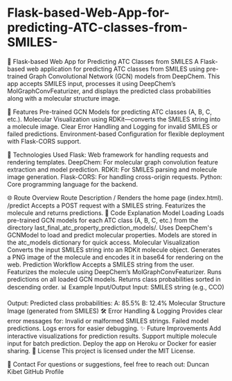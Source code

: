 # Flask-based-Web-App-for-predicting-ATC-classes-from-SMILES-
🧪 Flask-based Web App for Predicting ATC Classes from SMILES
A Flask-based web application for predicting ATC classes from SMILES using pre-trained Graph Convolutional Network (GCN) models from DeepChem. This app accepts SMILES input, processes it using DeepChem’s MolGraphConvFeaturizer, and displays the predicted class probabilities along with a molecular structure image.

🌟 Features
Pre-trained GCN Models for predicting ATC classes (A, B, C, etc.).
Molecular Visualization using RDKit—converts the SMILES string into a molecule image.
Clear Error Handling and Logging for invalid SMILES or failed predictions.
Environment-based Configuration for flexible deployment with Flask-CORS support.

🚀 Technologies Used
Flask: Web framework for handling requests and rendering templates.
DeepChem: For molecular graph convolution feature extraction and model prediction.
RDKit: For SMILES parsing and molecule image generation.
Flask-CORS: For handling cross-origin requests.
Python: Core programming language for the backend.

🌐 Route Overview
Route	Description
/	Renders the home page (index.html).
/predict	Accepts a POST request with a SMILES string. Featurizes the molecule and returns predictions.
📖 Code Explanation
Model Loading
Loads pre-trained GCN models for each ATC class (A, B, C, etc.) from the directory last_final_atc_property_prediction_models/.
Uses DeepChem's GCNModel to load and predict molecular properties.
Models are stored in the atc_models dictionary for quick access.
Molecular Visualization
Converts the input SMILES string into an RDKit molecule object.
Generates a PNG image of the molecule and encodes it in base64 for rendering on the web.
Prediction Workflow
Accepts a SMILES string from the user.
Featurizes the molecule using DeepChem’s MolGraphConvFeaturizer.
Runs predictions on all loaded GCN models.
Returns class probabilities sorted in descending order.
📊 Example Input/Output
Input:
SMILES string (e.g., CCO)

Output:
Predicted class probabilities:
A: 85.5%
B: 12.4%
Molecular Structure Image (generated from SMILES)
🛠 Error Handling & Logging
Provides clear error messages for:
Invalid or malformed SMILES strings.
Failed model predictions.
Logs errors for easier debugging.
✨ Future Improvements
Add interactive visualizations for prediction results.
Support multiple molecule input for batch prediction.
Deploy the app on Heroku or Docker for easier sharing.
📜 License
This project is licensed under the MIT License.

📧 Contact
For questions or suggestions, feel free to reach out:
Duncan Kibet
GitHub Profile

